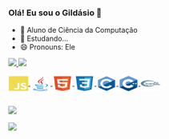 ### Olá! Eu sou o Gildásio 👋


- 🔭 Aluno de Ciência da Computação
- 🌱 Estudando...
- 😄 Pronouns: Ele

<div>
  <a href="https://beacons.ai/gildasio167">
  <img height="180em" src="https://github-readme-stats.vercel.app/api?username=gildasio167&show_icons=true&theme=dark&include_all_commits=true&count_private=true"/>
  <img height="180em" src="https://github-readme-stats.vercel.app/api/top-langs/?username=gildasio167&layout=compact&langs_count=16&theme=dark"/>
</div>
  
<div style="display: inline_block"><br>
  <img align="center" alt="Gil-Js" height="30" width="40" src="https://raw.githubusercontent.com/devicons/devicon/master/icons/javascript/javascript-plain.svg">
  
  <img align="center" alt="Gil-Java" height="30" width="40" src="https://raw.githubusercontent.com/devicons/devicon/master/icons/java/java-original.svg">
  
  <img align="center" alt="Gil-HTML" height="30" width="40" src="https://raw.githubusercontent.com/devicons/devicon/master/icons/html5/html5-original.svg">
  
  <img align="center" alt="Gil-CSS" height="30" width="40" src="https://raw.githubusercontent.com/devicons/devicon/master/icons/css3/css3-original.svg">
  
  <img align="center" alt="Gil-C" height="30" width="40" src="https://raw.githubusercontent.com/devicons/devicon/master/icons/c/c-original.svg">
  
  <img align="center" alt="Gil-C++" height="30" width="40" src="https://raw.githubusercontent.com/devicons/devicon/master/icons/cplusplus/cplusplus-original.svg">
  
   <img align="center" alt="Gil-OpenGL" height="30" width="40" src="https://raw.githubusercontent.com/devicons/devicon/master/icons/opengl/opengl-original.svg">
  
</div>
  
##
  
<div>
 
  <a href="https://www.instagram.com/gil.freitas09" target="_blank"><img src="https://img.shields.io/badge/-Instagram-%23E4405F?style=for-the-badge&logo=instagram&logoColor=white" target="_blank"></a>

  <a href="https://www.linkedin.com/in/rafaella-ballerini-45875016a" target="_blank"><img src="https://img.shields.io/badge/-LinkedIn-%230077B5?style=for-the-badge&logo=linkedin&logoColor=white" target="_blank"></a>   
</div>

